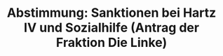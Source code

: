 ---
abstimmung:
  abstimmung: 1
  bundestagssitzung: 42
  datum: 28. Juni 2018
  legislaturperiode: 19
categories:
- Todo
data:
- title: Abstimmungsergebnis 20180628_1-data.pdf
  url: /res/2021-btw/abstimmungsergebnisse/20180628_1-data.pdf
- title: Abstimmungsergebnis 20180628_1_xls-data.xls
  url: /res/2021-btw/abstimmungsergebnisse/20180628_1_xls-data.xls
- title: Abstimmungsergebnis 20180628_1_xls-datacsv
  url: /res/2021-btw/abstimmungsergebnisse/csv/20180628_1_xls-datacsv
documents:
- local: /res/2021-btw/drucksachen/00103.pdf
  title: Drucksache 19/00103
  url: https://dip21.bundestag.de/dip21/btd/19/001/1900103.pdf
- local: /res/2021-btw/drucksachen/02748.pdf
  title: Drucksache 19/02748
  url: https://dip21.bundestag.de/dip21/btd/19/027/1902748.pdf
ergebnis:
  AfD:
    enthaltung: 0
    gesamt: 92
    ja: 84
    nein: 0
    nichtabgegeben: 8
    ungueltig: 0
  Bündnis 90/Die Grünen:
    enthaltung: 0
    gesamt: 67
    ja: 0
    nein: 62
    nichtabgegeben: 5
    ungueltig: 0
  Die Linke:
    enthaltung: 0
    gesamt: 69
    ja: 0
    nein: 64
    nichtabgegeben: 5
    ungueltig: 0
  FDP:
    enthaltung: 0
    gesamt: 80
    ja: 75
    nein: 0
    nichtabgegeben: 5
    ungueltig: 0
  cdu/csu:
    enthaltung: 0
    gesamt: 246
    ja: 232
    nein: 0
    nichtabgegeben: 14
    ungueltig: 0
  file: 20180628_1_xls-data.xls
  fraktionslos:
    enthaltung: 0
    gesamt: 2
    ja: 2
    nein: 0
    nichtabgegeben: 0
    ungueltig: 0
  spd:
    enthaltung: 1
    gesamt: 153
    ja: 141
    nein: 0
    nichtabgegeben: 11
    ungueltig: 0
layout: abstimmung
links:
- title: Link zu bundestag.de
  url: https://www.bundestag.de/parlament/plenum/abstimmung/abstimmung?id=526
preview: 'Deutscher Bundestag


  42. Sitzung des Deutschen Bundestages

  am Donnerstag, 28. Juni 2018


  Endgültiges Ergebnis der Namentlichen Abstimmung Nr. 1


  Beschlussempfehlung des Ausschusses für Arbeit und Soziales (11. Ausschuss) zu dem

  Antrag der Abgeordneten Katja Kipping, Sabine Zimmermann (Zwickau), Matthias W.

  Birkwald, weiterer Abgeordneter und der Fraktion DIE LINKE.

  Sanktionen bei Hartz IV und Leistungseinschränkungen bei der Sozialhilfe abschaffen

  Drs. 19/103 und 19/2748'
tags:
- Todo
title: 'Abstimmung: Sanktionen bei Hartz IV und Sozialhilfe (Antrag der Fraktion Die
  Linke)'
---